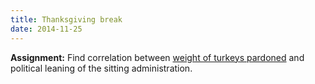 ```yaml
---
title: Thanksgiving break
date: 2014-11-25
---
```


__Assignment:__ Find correlation between [weight of turkeys pardoned](http://en.wikipedia.org/wiki/National_Thanksgiving_Turkey_Presentation#List_of_turkeys_pardoned) and political leaning of the sitting administration.
